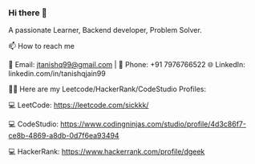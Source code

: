 ### Hi there 👋

A passionate Learner, Backend developer, Problem Solver.

📫 How to reach me

  📧 Email: jtanishq99@gmail.com | 📱 Phone: +91 7976766522
  🌐 LinkedIn: linkedin.com/in/tanishqjain99

👨‍💻 Here are my Leetcode/HackerRank/CodeStudio Profiles:

   💻 LeetCode: https://leetcode.com/sickkk/
   
   💻 CodeStudio: https://www.codingninjas.com/studio/profile/4d3c86f7-ce8b-4869-a8db-0d7f6ea93494

   💻 HackerRank: https://www.hackerrank.com/profile/dgeek





<!--
**dgeeek/dgeeek** is a ✨ _special_ ✨ repository because its `README.md` (this file) appears on your GitHub profile.

Here are some ideas to get you started:

- 🔭 I’m currently working on ...
- 🌱 I’m currently learning ...
- 👯 I’m looking to collaborate on ...
- 🤔 I’m looking for help with ...
- 💬 Ask me about ...
- 📫 How to reach me: ...
- 😄 Pronouns: ...
- ⚡ Fun fact: ...
-->
